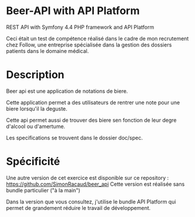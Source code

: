 # Beer-API with API Platform

REST API with Symfony 4.4 PHP framework and API Platform

Ceci était un test de compétence réalisé dans le cadre de mon recrutement chez Follow, une entreprise spécialisée dans la gestion des dossiers patients dans le domaine médical.

# Description

Beer api est une application de notations de biere.

Cette application permet a des utilisateurs de rentrer une note pour une biere lorsqu'il la deguste.

Cette api permet aussi de trouver des biere sen fonction de leur degre d'alcool ou d'amertume.

Les specifications se trouvent dans le dossier doc/spec.

# Spécificité

Une autre version de cet exercice est disponible sur ce repository : https://github.com/SimonRacaud/beer_api
Cette version est réalisée sans bundle particulier ("à la main")

Dans la version que vous consultez, j'utilise le bundle API Platform qui permet de grandement réduire le travail de développement.
